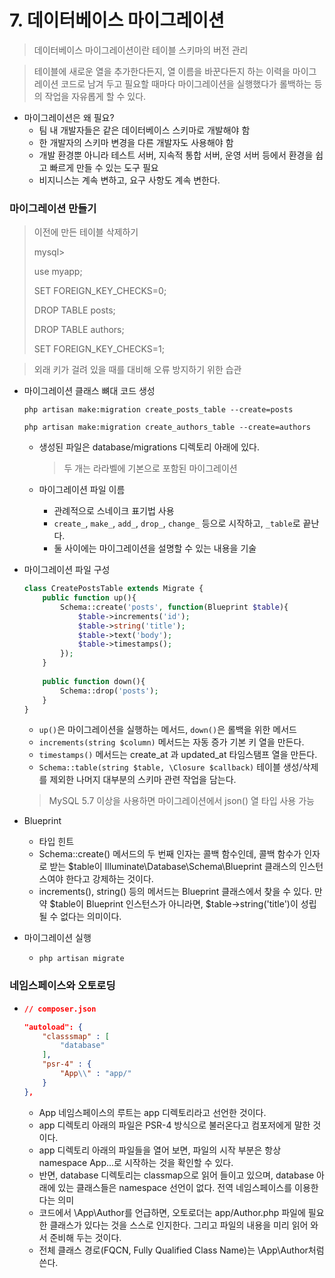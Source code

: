 # 7. 데이터베이스 마이그레이션

> 데이터베이스 마이그레이션이란 테이블 스키마의 버전 관리

> 테이블에 새로운 열을 추가한다든지, 열 이름을 바꾼다든지 하는 이력을 마이그레이션 코드로 남겨 두고 필요할 때마다 마이그레이션을 실행했다가 롤백하는 등의 작업을 자유롭게 할 수 있다.

* 마이그레이션은 왜 필요?
  * 팀 내 개발자들은 같은 데이터베이스 스키마로 개발해야 함
  * 한 개발자의 스키마 변경을 다른 개발자도 사용해야 함
  * 개발 환경뿐 아니라 테스트 서버, 지속적 통합 서버, 운영 서버 등에서 환경을 쉽고 빠르게 만들 수 있는 도구 필요
  * 비지니스는 계속 변하고, 요구 사항도 계속 변한다.



### 마이그레이션 만들기

> 이전에 만든 테이블 삭제하기
>
> mysql>
>
> use myapp;
>
> SET FOREIGN_KEY_CHECKS=0;
>
> DROP TABLE posts;
>
> DROP TABLE authors;
>
> SET FOREIGN_KEY_CHECKS=1;

> 외래 키가 걸려 있을 때를 대비해 오류 방지하기 위한 습관



* 마이그레이션 클래스 뼈대 코드 생성

  `php artisan make:migration create_posts_table --create=posts`

  `php artisan make:migration create_authors_table --create=authors`

  * 생성된 파일은 database/migrations 디렉토리 아래에 있다.

    > 두 개는 라라벨에 기본으로 포함된 마이그레이션

  * 마이그레이션 파일 이름

    * 관례적으로 스네이크 표기법 사용
    * `create_`, `make_`, `add_`, `drop_`, `change_` 등으로 시작하고, `_table`로 끝난다.
    * 둘 사이에는 마이그레이션을 설명할 수 있는 내용을 기술



* 마이그레이션 파일 구성

  ```php
  class CreatePostsTable extends Migrate {
      public function up(){
          Schema::create('posts', function(Blueprint $table){
              $table->increments('id');
              $table->string('title');
              $table->text('body');
              $table->timestamps();
          });
      }
      
      public function down(){
          Schema::drop('posts');
      }
  }
  ```

  * `up()`은 마이그레이션을 실행하는 메서드, `down()`은 롤백을 위한 메서드
  * `increments(string $column)` 메서드는 자동 증가 기본 키 열을 만든다.
  * `timestamps()` 메서드는 create_at 과 updated_at 타임스탬프 열을 만든다.
  * `Schema::table(string $table, \Closure $callback)` 테이블 생성/삭제를 제외한 나머지 대부분의 스키마 관련 작업을 담는다.

  > MySQL 5.7 이상을 사용하면 마이그레이션에서 json() 열 타입 사용 가능



* Blueprint
  * 타입 힌트
  * Schema::create() 메서드의 두 번째 인자는 콜백 함수인데, 콜백 함수가 인자로 받는 $table이 Illuminate\Database\Schema\Blueprint 클래스의 인스턴스여야 한다고 강제하는 것이다.
  * increments(), string() 등의 메서드는 Blueprint 클래스에서 찾을 수 있다. 만약 $table이 Blueprint 인스턴스가 아니라면, $table->string('title')이 성립될 수 없다는 의미이다.

* 마이그레이션 실행
  * `php artisan migrate`



### 네임스페이스와 오토로딩

* ```json
  // composer.json
  
  "autoload": {
      "classsmap" : [
          "database"
      ],
      "psr-4" : {
          "App\\" : "app/"
      }
  },
  ```

  * App 네임스페이스의 루트는 app 디렉토리라고 선언한 것이다.
  * app 디렉토리 아래의 파일은 PSR-4 방식으로 불러온다고 컴포저에게 말한 것이다.
  * app 디렉토리 아래의 파일들을 열어 보면, 파일의 시작 부분은 항상 namespace App\...로 시작하는 것을 확인할 수 있다.
  * 반면, database 디렉토리는 classmap으로 읽어 들이고 있으며, database 아래에 있는 클래스들은 namespace 선언이 없다. 전역 네임스페이스를 이용한다는 의미
  * 코드에서 \App\Author를 언급하면, 오토로더는 app/Author.php 파일에 필요한 클래스가 있다는 것을 스스로 인지한다. 그리고 파일의 내용을 미리 읽어 와서 준비해 두는 것이다.
  * 전체 클래스 경로(FQCN, Fully Qualified Class Name)는 \App\Author처럼 쓴다. 
